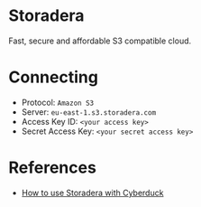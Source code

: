 Storadera
====

Fast, secure and affordable S3 compatible cloud.

# Connecting

- Protocol: `Amazon S3`
- Server: `eu-east-1.s3.storadera.com`
- Access Key ID: `<your access key>`
- Secret Access Key: `<your secret access key>`

# References

- [How to use Storadera with Cyberduck](https://storadera.com/integrations/cyberduck/)